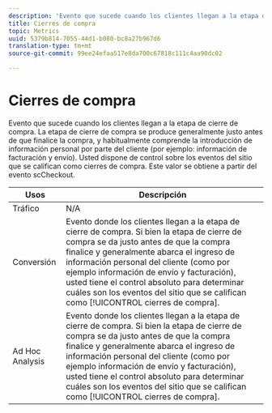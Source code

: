 ```yaml
---
description: 'Evento que sucede cuando los clientes llegan a la etapa de cierre de compra. La etapa de cierre de compra se produce generalmente justo antes de que finalice la compra, y habitualmente comprende la introducción de información personal por parte del cliente (por ejemplo: información de facturación y envío). Usted dispone de control sobre los eventos del sitio que se califican como cierres de compra. Este valor se obtiene a partir del evento scCheckout.'
title: Cierres de compra
topic: Metrics
uuid: 5379b814-7055-44d1-b080-bc8a27b967d6
translation-type: tm+mt
source-git-commit: 99ee24efaa517e8da700c67818c111c4aa90dc02

---
```



# Cierres de compra

Evento que sucede cuando los clientes llegan a la etapa de cierre de compra. La etapa de cierre de compra se produce generalmente justo antes de que finalice la compra, y habitualmente comprende la introducción de información personal por parte del cliente (por ejemplo: información de facturación y envío). Usted dispone de control sobre los eventos del sitio que se califican como cierres de compra. Este valor se obtiene a partir del evento scCheckout.

| Usos | Descripción |
|---|---|
| Tráfico | N/A |
| Conversión | Evento donde los clientes llegan a la etapa de cierre de compra. Si bien la etapa de cierre de compra se da justo antes de que la compra finalice y generalmente abarca el ingreso de información personal del cliente (como por ejemplo información de envío y facturación), usted tiene el control absoluto para determinar cuáles son los eventos del sitio que se califican como [!UICONTROL cierres de compra]. |
| Ad Hoc Analysis | Evento donde los clientes llegan a la etapa de cierre de compra. Si bien la etapa de cierre de compra se da justo antes de que la compra finalice y generalmente abarca el ingreso de información personal del cliente (como por ejemplo información de envío y facturación), usted tiene el control absoluto para determinar cuáles son los eventos del sitio que se califican como [!UICONTROL cierres de compra]. |

